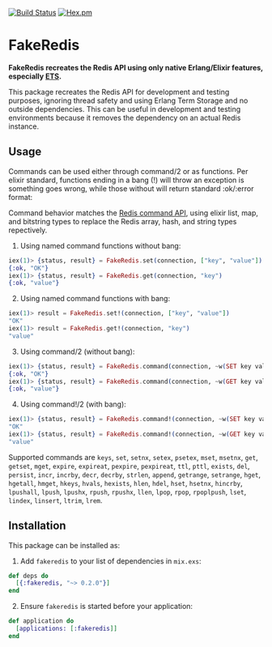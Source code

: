 [![Build Status](https://travis-ci.org/roryqueue/fakeredis.svg)](https://travis-ci.org/roryqueue/fakeredis)
[![Hex.pm](https://img.shields.io/hexpm/v/fakeredis.svg)](https://hex.pm/packages/fakeredis)


# FakeRedis

**FakeRedis recreates the Redis API using only native Erlang/Elixir features, especially [ETS](http://erlang.org/doc/man/ets.html#lookup_element-3).**

This package recreates the Redis API for development and testing purposes, ignoring thread safety and using Erlang Term Storage and no outside dependencies. This can be useful in development and testing environments because it removes the dependency on an actual Redis instance.

## Usage

Commands can be used either through command/2 or as functions. Per elixir standard, functions ending in a bang (!) will throw an exception is something goes wrong, while those without will return standard :ok/:error format:


Command behavior matches the [Redis command API](https://redis.io/commands/), using elixir list, map, and bitstring types to replace the Redis array, hash, and string types repectively.

  1. Using named command functions without bang:

```elixir
iex(1)> {status, result} = FakeRedis.set(connection, ["key", "value"])
{:ok, "OK"}
iex(1)> {status, result} = FakeRedis.get(connection, "key")
{:ok, "value"}
```

  2. Using named command functions with bang:

```elixir
iex(1)> result = FakeRedis.set!(connection, ["key", "value"])
"OK"
iex(1)> result = FakeRedis.get!(connection, "key")
"value"
```

  3. Using command/2 (without bang):

```elixir
iex(1)> {status, result} = FakeRedis.command(connection, ~w(SET key value))
{:ok, "OK"}
iex(1)> {status, result} = FakeRedis.command(connection, ~w(GET key value))
{:ok, "value"}
```

  4. Using command!/2 (with bang):

```elixir
iex(1)> {status, result} = FakeRedis.command!(connection, ~w(SET key value))
"OK"
iex(1)> {status, result} = FakeRedis.command!(connection, ~w(GET key value))
"value"
```

Supported commands are `keys`, `set`, `setnx`, `setex`, `psetex`, `mset`, `msetnx`, `get`, `getset`, `mget`, `expire`, `expireat`, `pexpire`, `pexpireat`, `ttl`, `pttl`, `exists`, `del`, `persist`, `incr`, `incrby`, `decr`, `decrby`, `strlen`, `append`, `getrange`, `setrange`, `hget`, `hgetall`, `hmget`, `hkeys`, `hvals`, `hexists`, `hlen`, `hdel`, `hset`, `hsetnx`, `hincrby`, `lpushall`, `lpush`, `lpushx`, `rpush`, `rpushx`, `llen`, `lpop`, `rpop`, `rpoplpush`, `lset`, `lindex`, `linsert`, `ltrim`, `lrem`.

## Installation

This package can be installed as:

  1. Add `fakeredis` to your list of dependencies in `mix.exs`:

```elixir
def deps do
  [{:fakeredis, "~> 0.2.0"}]
end
```

  2. Ensure `fakeredis` is started before your application:

```elixir
def application do
  [applications: [:fakeredis]]
end
```

